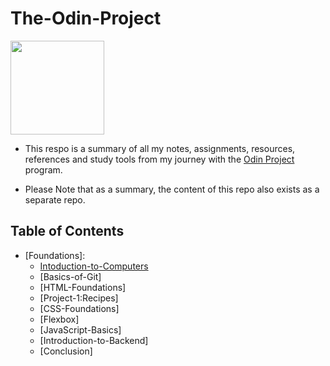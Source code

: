 # The-Odin-Project

<img src="https://cdn.statically.io/gh/TheOdinProject/curriculum/5f37d43908ef92499e95a9b90fc3cc291a95014c/html_css/project-sign-up-form/odin-lined.png" width=150>

- This respo is a summary of all my notes, assignments, resources, references and study tools from my journey with the [Odin Project](https://www.theodinproject.com/) program.

- Please Note that as a summary, the content of this repo also exists as a separate repo.

## Table of Contents 
- [Foundations]:
    * [Intoduction-to-Computers](https://github.com/Its-Jin/The-Odin-Project/tree/main/Introduction-to-Computers)
    * [Basics-of-Git]
    * [HTML-Foundations]
    * [Project-1:Recipes] 
    * [CSS-Foundations]
    * [Flexbox]
    * [JavaScript-Basics]
    * [Introduction-to-Backend]
    * [Conclusion]




